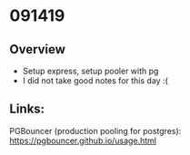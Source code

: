 # 091419
## Overview
- Setup express, setup pooler with pg
- I did not take good notes for this day :(

## Links: 
PGBouncer (production pooling for postgres): https://pgbouncer.github.io/usage.html